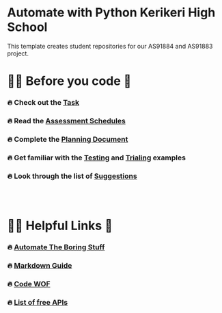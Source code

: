 # Automate with Python Kerikeri High School

This template creates student repositories for our AS91884 and AS91883 project. 

# 👨‍🏫 Before you code 🐍 

###  🔥 Check out the [Task](documents\task.md)
###  🔥 Read the [Assessment Schedules](documents\assessment_schedule_91883.md)
###  🔥 Complete the [Planning Document](documents\planning\the_plan.md)
###  🔥 Get familiar with the [Testing](documents\testing-and-trialing\testing.md) and [Trialing](documents\testing-and-trialing\trialing.md) examples
###  🔥 Look through the list of [Suggestions](documents\task.md)

</br>
</br>

# 👨‍🏫 Helpful Links 🐍 
###  🔥 [Automate The Boring Stuff](https://automatetheboringstuff.com/#toc)
###  🔥 [Markdown Guide](https://www.markdownguide.org/basic-syntax/)
###  🔥 [Code WOF](https://www.codewof.co.nz/style/python3/)
###  🔥 [List of free APIs](https://github.com/public-apis/public-apis)


